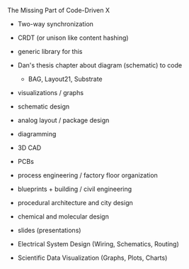The Missing Part of Code-Driven X

- Two-way synchronization
- CRDT (or unison like content hashing)
- generic library for this
- Dan's thesis chapter about diagram (schematic) to code
  - BAG, Layout21, Substrate

- visualizations / graphs
- schematic design
- analog layout / package design
- diagramming
- 3D CAD
- PCBs
- process engineering / factory floor organization
- blueprints + building / civil engineering
- procedural architecture and city design
- chemical and molecular design
- slides (presentations)
- Electrical System Design (Wiring, Schematics, Routing)
- Scientific Data Visualization (Graphs, Plots, Charts)
